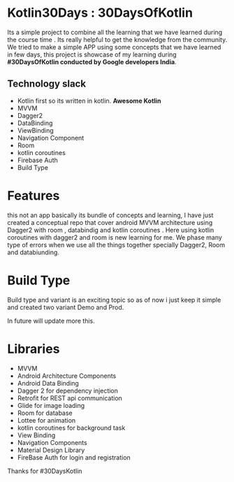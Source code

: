# Kotlin30Days : 30DaysOfKotlin

Its a simple project to combine all the learning that we have learned during the course time . 
Its really helpful to get the knowledge from the community. 
We tried to make a simple APP using some concepts that we have learned in few days, this project is showcase of my learning during **#30DaysOfKotlin conducted by Google developers India**.

## Technology slack 
- Kotlin first so its written in kotlin.  **Awesome Kotlin**
- MVVM 
- Dagger2
- DataBinding 
- ViewBinding
- Navigation Component 
- Room 
-  kotlin coroutines 
- Firebase Auth
- Build Type 

# Features
 this not an app basically its bundle of concepts and learning,  I have just created a conceptual repo that cover android MVVM architecture using Dagger2 with room , databindig and  kotlin coroutines . Here using  kotlin coroutines  with dagger2 and room is new learning for me. 
We phase many type of errors when we use all the things together specially Dagger2, Room and databiunding. 

# Build Type
Build type and variant is an exciting topic so as of now i just keep it simple and created two variant Demo and Prod. 

In future  will update more this. 

# Libraries
- MVVM
- Android Architecture Components
- Android Data Binding
- Dagger 2 for dependency injection
- Retrofit for REST api communication
- Glide for image loading
- Room for database
- Lottee for animation
- kotlin coroutines for background task 
- View Binding
- Navigation Components
- Material Design Library 
- FireBase Auth for login and registration

Thanks for #30DaysKotlin 


